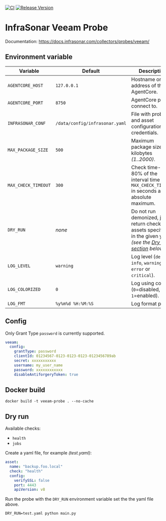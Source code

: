 [![CI](https://github.com/infrasonar/veeam-probe/workflows/CI/badge.svg)](https://github.com/infrasonar/veeam-probe/actions)
[![Release Version](https://img.shields.io/github/release/infrasonar/veeam-probe)](https://github.com/infrasonar/veeam-probe/releases)

# InfraSonar Veeam Probe

Documentation: https://docs.infrasonar.com/collectors/probes/veeam/

## Environment variable

Variable            | Default                        | Description
------------------- | ------------------------------ | ------------
`AGENTCORE_HOST`    | `127.0.0.1`                    | Hostname or Ip address of the AgentCore.
`AGENTCORE_PORT`    | `8750`                         | AgentCore port to connect to.
`INFRASONAR_CONF`   | `/data/config/infrasonar.yaml` | File with probe and asset configuration like credentials.
`MAX_PACKAGE_SIZE`  | `500`                          | Maximum package size in kilobytes _(1..2000)_.
`MAX_CHECK_TIMEOUT` | `300`                          | Check time-out is 80% of the interval time with `MAX_CHECK_TIMEOUT` in seconds as absolute maximum.
`DRY_RUN`           | _none_                         | Do not run demonized, just return checks and assets specified in the given yaml _(see the [Dry run section](#dry-run) below)_.
`LOG_LEVEL`         | `warning`                      | Log level (`debug`, `info`, `warning`, `error` or `critical`).
`LOG_COLORIZED`     | `0`                            | Log using colors (`0`=disabled, `1`=enabled).
`LOG_FMT`           | `%y%m%d %H:%M:%S`              | Log format prefix.

## Config

Only Grant Type `password` is currently supported.

```yaml
veeam:
  config:
    grantType: password
    clientId: 01234567-0123-0123-0123-0123456789ab
    secret: xxxxxxxxxxx
    username: my_user_name
    password: xxxxxxxxxxxx
    disableAntiforgeryToken: true
```

## Docker build

```
docker build -t veeam-probe . --no-cache
```

## Dry run

Available checks:
- `health`
- `jobs`

Create a yaml file, for example _(test.yaml)_:

```yaml
asset:
  name: "backup.foo.local"
  check: "health"
  config:
    verifySSL: false
    port: 4443
    apiVersion: v8
```

Run the probe with the `DRY_RUN` environment variable set the the yaml file above.

```
DRY_RUN=test.yaml python main.py
```
